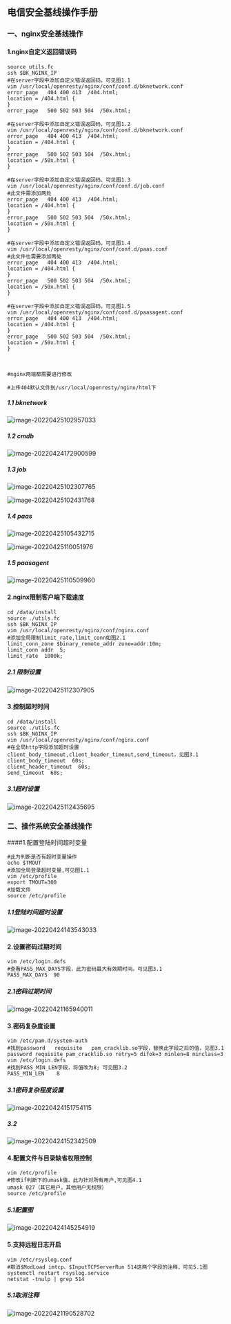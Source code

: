 ## 电信安全基线操作手册

### 一、nginx安全基线操作

#### 1.nginx自定义返回错误码

```shell
source utils.fc
ssh $BK_NGINX_IP
#在server字段中添加自定义错误返回码，可见图1.1
vim /usr/local/openresty/nginx/conf/conf.d/bknetwork.conf 
error_page   404 400 413  /404.html;
location = /404.html {
}
error_page   500 502 503 504  /50x.html;

#在server字段中添加自定义错误返回码，可见图1.2
vim /usr/local/openresty/nginx/conf/conf.d/bknetwork.conf
error_page   404 400 413  /404.html;
location = /404.html {
}
error_page   500 502 503 504  /50x.html;
location = /50x.html {
}

#在server字段中添加自定义错误返回码，可见图1.3
vim /usr/local/openresty/nginx/conf/conf.d/job.conf
#此文件需添加两处
error_page   404 400 413  /404.html;
location = /404.html {
}
error_page   500 502 503 504  /50x.html;
location = /50x.html {
}

#在server字段中添加自定义错误返回码，可见图1.4
vim /usr/local/openresty/nginx/conf/conf.d/paas.conf
#此文件也需要添加两处
error_page   404 400 413  /404.html;
location = /404.html {
}
error_page   500 502 503 504  /50x.html;
location = /50x.html {
}

#在server字段中添加自定义错误返回码，可见图1.5
vim /usr/local/openresty/nginx/conf/conf.d/paasagent.conf
error_page   404 400 413  /404.html;
location = /404.html {
}
error_page   500 502 503 504  /50x.html;
location = /50x.html {
}



#nginx两端都需要进行修改

#上传404默认文件到/usr/local/openresty/nginx/html下
```

##### 1.1 bknetwork

![image-20220425102957033](http://xwyhhhh1.test.upcdn.net/image-20220425102957033.png)

##### 1.2 cmdb

![image-20220424172900599](http://xwyhhhh1.test.upcdn.net/image-20220424172900599.png)

##### 1.3 job

![image-20220425102307765](http://xwyhhhh1.test.upcdn.net/image-20220425102307765.png)

![image-20220425102431768](http://xwyhhhh1.test.upcdn.net/image-20220425102431768.png)

##### 1.4 paas

![image-20220425105432715](http://xwyhhhh1.test.upcdn.net/image-20220425105432715.png)

![image-20220425110051976](http://xwyhhhh1.test.upcdn.net/image-20220425110051976.png)

##### 1.5 paasagent

![image-20220425110509960](http://xwyhhhh1.test.upcdn.net/image-20220425110509960.png)

#### 2.nginx限制客户端下载速度

```shell
cd /data/install
source ./utils.fc
ssh $BK_NGINX_IP
vim /usr/local/openresty/nginx/conf/nginx.conf
#添加全局限制limit_rate,limit_conn如图2.1
limit_conn_zone $binary_remote_addr zone=addr:10m;
limit_conn addr  5;
limit_rate  1000k;
```

##### 2.1 限制设置

![image-20220425112307905](http://xwyhhhh1.test.upcdn.net/image-20220425112307905.png)

#### 3.控制超时时间

```shell
cd /data/install
source ./utils.fc
ssh $BK_NGINX_IP
vim /usr/local/openresty/nginx/conf/nginx.conf
#在全局http字段添加超时设置client_body_timeout,client_header_timeout,send_timeout，见图3.1
client_body_timeout  60s;
client_header_timeout  60s;
send_timeout  60s;
```

##### 3.1超时设置

![image-20220425112435695](http://xwyhhhh1.test.upcdn.net/image-20220425112435695.png)

### 二、操作系统安全基线操作

####1.配置登陆时间超时变量

```shell
#此为判断是否有超时变量操作
echo $TMOUT
#添加全局登录超时变量,可见图1.1
vim /etc/profile
export TMOUT=300
#加载文件
source /etc/profile
```

##### 1.1登陆时间超时设置

![image-20220424143543033](http://xwyhhhh1.test.upcdn.net/image-20220424143543033.png)

#### 2.设置密码过期时间

```shell
vim /etc/login.defs
#查看PASS_MAX_DAYS字段，此为密码最大有效期时间。可见图3.1
PASS_MAX_DAYS  90
```

##### 2.1密码过期时间

![image-20220421165940011](http://xwyhhhh1.test.upcdn.net/image-20220421165940011.png)

#### 3.密码复杂度设置

```shell
vim /etc/pam.d/system-auth
#找到password   requisite   pam_cracklib.so字段，替换此字段之后的值，见图3.1
password requisite pam_cracklib.so retry=5 difok=3 minlen=8 minclass=3
vim /etc/login.defs
#找到PASS_MIN_LEN字段，将值改为8; 可见图3.2
PASS_MIN_LEN	8
```

##### 3.1密码复杂程度设置

![image-20220424151754115](http://xwyhhhh1.test.upcdn.net/image-20220424151754115.png)

##### 3.2

![image-20220424152342509](http://xwyhhhh1.test.upcdn.net/image-20220424152342509.png)



#### 4.配置文件与目录缺省权限控制 

```shell
vim /etc/profile
#修改if判断下的umask值，此为针对所有用户,可见图4.1
umask 027（其它用户，其他用户无权限）
source /etc/profile
```

##### 5.1配置图

![image-20220424145254919](http://xwyhhhh1.test.upcdn.net/image-20220424145254919.png)

#### 5.支持远程日志开启

```shell
vim /etc/rsyslog.conf
#取消$ModLoad imtcp、$InputTCPServerRun 514这两个字段的注释，可见5.1图
systemctl restart rsyslog.service
netstat -tnulp | grep 514
```

##### 5.1取消注释

![image-20220421190528702](http://xwyhhhh1.test.upcdn.net/image-20220421190528702.png)































